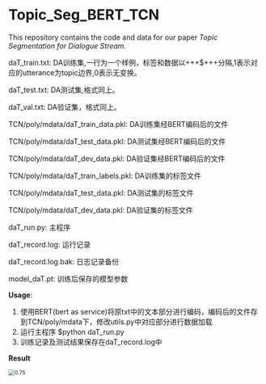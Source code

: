 # Topic_Seg_BERT_TCN
This repository contains the code and data for our paper *Topic Segmentation for Dialogue Stream*.



daT_train.txt: DA训练集,一行为一个样例，标签和数据以+++$+++分隔,1表示对应的utterance为topic边界,0表示无变换。

daT_test.txt: DA测试集,格式同上。

daT_val.txt: DA验证集，格式同上。

TCN/poly/mdata/daT_train_data.pkl: DA训练集经BERT编码后的文件

TCN/poly/mdata/daT_test_data.pkl: DA测试集经BERT编码后的文件

TCN/poly/mdata/daT_dev_data.pkl: DA验证集经BERT编码后的文件

TCN/poly/mdata/daT_train_labels.pkl: DA训练集的标签文件

TCN/poly/mdata/daT_test_data.pkl: DA测试集的标签文件

TCN/poly/mdata/daT_dev_data.pkl: DA验证集的标签文件

daT_run.py: 主程序

daT_record.log: 运行记录

daT_record.log.bak: 日志记录备份

model_daT.pt: 训练后保存的模型参数

**Usage**:
1. 使用BERT(bert as service)将原txt中的文本部分进行编码，编码后的文件存到TCN/poly/mdata下，修改utils.py中对应部分进行数据加载
2. 运行主程序 $python daT_run.py
3. 训练记录及测试结果保存在daT_record.log中

**Result**

<img src="C:\Users\Lei\Documents\GitHub\Topic_Seg_BERT_TCN\screenshot_res_dact.png" alt="0.75" style="zoom:75%;" />